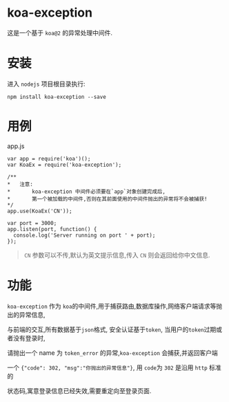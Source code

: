 # koa-exception

这是一个基于 `koa@2` 的异常处理中间件.

# 安装

进入 `nodejs` 项目根目录执行:

```
npm install koa-exception --save
```

# 用例

app.js

```
var app = require('koa')();
var KoaEx = require('koa-exception');

/**
*   注意: 
*       koa-exception 中间件必须要在`app`对象创建完成后,
*       第一个被加载的中间件,否则在其前面使用的中间件抛出的异常将不会被捕获!
*/
app.use(KoaEx('CN'));

var port = 3000;
app.listen(port, function() {
  console.log('Server running on port ' + port);
});
```

> `CN` 参数可以不传,默认为英文提示信息,传入 `CN` 则会返回给你中文信息.

# 功能

`koa-exception` 作为 `koa`的中间件,用于捕获路由,数据库操作,网络客户端请求等抛出的异常信息,

与前端的交互,所有数据基于`json`格式, 安全认证基于`token`, 当用户的`token`过期或者没有登录时,

请抛出一个 name 为 `token_error` 的异常,`koa-exception` 会捕获,并返回客户端

一个 `{"code": 302, "msg":"你抛出的异常信息"}`, 用 `code`为 `302` 是沿用 `http` 标准的

状态码,寓意登录信息已经失效,需要重定向至登录页面. 
